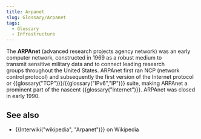 ```yaml
---
title: Arpanet
slug: Glossary/Arpanet
tags:
  - Glossary
  - Infrastructure
---
```

The **ARPAnet** (advanced research projects agency network) was an early computer network, constructed in 1969 as a robust medium to transmit sensitive military data and to connect leading research groups throughout the United States. ARPAnet first ran NCP (network control protocol) and subsequently the first version of the Internet protocol or {{glossary("TCP")}}/{{glossary("IPv6","IP")}} suite, making ARPAnet a prominent part of the nascent {{glossary("Internet")}}. ARPAnet was closed in early 1990.

## See also

- {{Interwiki("wikipedia", "Arpanet")}} on Wikipedia
